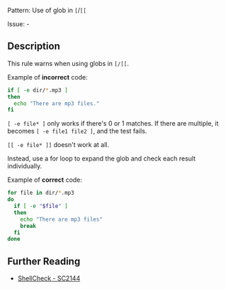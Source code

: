 Pattern: Use of glob in `[`/`[[`

Issue: -

## Description

This rule warns when using globs in `[/[[`.

Example of **incorrect** code:

```sh
if [ -e dir/*.mp3 ]
then
  echo "There are mp3 files."
fi
```

`[ -e file* ]` only works if there's 0 or 1 matches. If there are multiple, it becomes `[ -e file1 file2 ]`, and the test fails.

`[[ -e file* ]]` doesn't work at all.

Instead, use a for loop to expand the glob and check each result individually.

Example of **correct** code:

```sh
for file in dir/*.mp3
do
  if [ -e "$file" ]
  then
    echo "There are mp3 files"
    break
  fi
done
```

## Further Reading

* [ShellCheck - SC2144](https://github.com/koalaman/shellcheck/wiki/SC2144)
